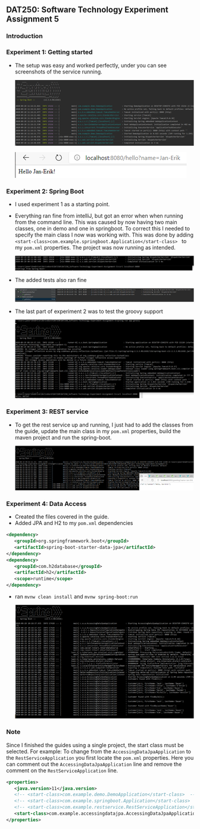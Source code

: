 ## DAT250: Software Technology Experiment Assignment 5

### Introduction

### Experiment 1: Getting started

- The setup was easy and worked perfectly, under you can see screenshots of the service running. 

  ![expass5_1](https://github.com/Jan-Erik-Erstad/DAT250_Software-Technology-Experiment-Assignment-5/blob/master/screenshots/expass5_1.PNG?raw=true)

  

  ![expass5_2](https://github.com/Jan-Erik-Erstad/DAT250_Software-Technology-Experiment-Assignment-5/blob/master/screenshots/expass5_2.PNG?raw=true)

### Experiment 2: Spring Boot

- I used experiment 1 as a starting point.
- Everything ran fine from intelliJ, but got an error when when running from the command line. This was caused by now having two main classes, one in demo and one in springboot. To correct this I needed to specify the main class I now was working with. This was done by adding `<start-class>com.example.springboot.Application</start-class> `  to my `pom.xml` properties. The project was now running as intended.

  ![expass5_3](https://github.com/Jan-Erik-Erstad/DAT250_Software-Technology-Experiment-Assignment-5/blob/master/screenshots/expass5_3.PNG?raw=true)

- The added tests also ran fine

  ![expass5_4](https://github.com/Jan-Erik-Erstad/DAT250_Software-Technology-Experiment-Assignment-5/blob/master/screenshots/expass5_4.PNG?raw=true)

- The last part of experiment 2 was to test the groovy support

  ![expass5_5](https://github.com/Jan-Erik-Erstad/DAT250_Software-Technology-Experiment-Assignment-5/blob/master/screenshots/expass5_5.PNG?raw=true)

### Experiment 3: REST service

- To get the rest service up and running, I just had to add the classes from the guide, update the main class in my `pom.xml` properties, build the maven project and run the spring-boot.

  ![expass5_6](https://github.com/Jan-Erik-Erstad/DAT250_Software-Technology-Experiment-Assignment-5/blob/master/screenshots/expass5_6.PNG?raw=true)

### Experiment 4: Data Access

- Created the files covered in the guide.
- Added JPA and H2 to my `pom.xml` dependencies 

```xml
<dependency>
   <groupId>org.springframework.boot</groupId>
   <artifactId>spring-boot-starter-data-jpa</artifactId>
</dependency>
<dependency>
   <groupId>com.h2database</groupId>
   <artifactId>h2</artifactId>
   <scope>runtime</scope>
</dependency>
```

- ran `mvnw clean install` and `mvnw spring-boot:run`

  ![expass5_7](https://github.com/Jan-Erik-Erstad/DAT250_Software-Technology-Experiment-Assignment-5/blob/master/screenshots/expass5_7.PNG?raw=true)



### Note

Since I finished the guides using a single project, the start class must be selected. For example: To change from the `AccessingDataJpaApplication` to the `RestServiceApplication` you first locate the `pom.xml` properties. Here you can comment out the `AccessingDataJpaApplication` line and remove the comment on the `RestServiceApplication` line.

```xml
<properties>
   <java.version>11</java.version>
   <!-- <start-class>com.example.demo.DemoApplication</start-class>  -->
   <!-- <start-class>com.example.springboot.Application</start-class>  -->
   <!-- <start-class>com.example.restservice.RestServiceApplication</start-class> -->
   <start-class>com.example.accessingdatajpa.AccessingDataJpaApplication</start-class>
</properties>
```

